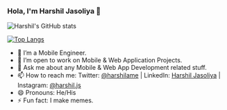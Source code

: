 ### Hola, I'm Harshil Jasoliya 👋

![Harshil's GitHub stats](https://github-readme-stats.vercel.app/api?username=harshilJs&include_all_commits=true&show_icons=true&show=reviews,discussions_started,discussions_answered,prs_merged,prs_merged_percentage&theme=radical)

[![Top Langs](https://github-readme-stats.vercel.app/api/top-langs/?username=harshilJs)](https://github.com/harshilJs/github-readme-stats)

- 🌱  I’m a Mobile Engineer.
- 👯  I’m open to work on Mobile & Web Application Projects.
- 💬  Ask me about any Mobile & Web App Development related stuff.
- 📫  How to reach me: Twitter: [@harshilame](https://twitter.com/harshilame) | LinkedIn: [Harshil Jasoliya](https://www.linkedin.com/in/harshil-jasoliya/) | Instagram: [@harshil.js](https://www.instagram.com/harshil.js/?hl=en)
- 😄  Pronouns: He/His
- ⚡  Fun fact: I make memes.
